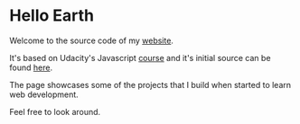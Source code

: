 # Hello Earth

Welcome to the source code of my [website](http://artursipatenko.com).

It's based on Udacity's Javascript [course](https://www.udacity.com/course/javascript-basics--ud804) and it's initial source can be found [here](https://github.com/udacity/frontend-nanodegree-resume).

The page showcases some of the projects that I build when started to learn web development.

Feel free to look around.
